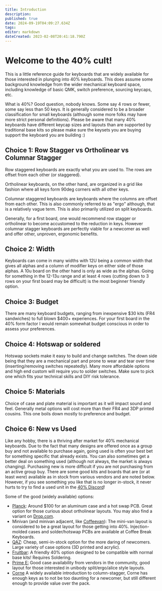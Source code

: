 ```yaml
---
title: Introduction
description: 
published: true
date: 2024-09-19T04:09:27.634Z
tags: 
editor: markdown
dateCreated: 2023-02-08T20:41:18.790Z
---
```


# Welcome to the 40% cult!

This is a little reference guide for keyboards that are widely available for those interested in plunging into 40% keyboards. This does assume some background knowledge from the wider mechanical keyboard space, including knowledge of basic QMK, switch preference, sourcing keycaps, etc.

What is 40%? Good question, nobody knows. Some say 4 rows or fewer, some say less than 50 keys. It is generally considered to be a broader classification for small keyboards (although some more folks may have more strict personal definitions). Please be aware that many 40% keyboards have different keycap sizes and layouts than are supported by traditional base kits so please make sure the keysets you are buying support the keyboard you are building :)

## Choice 1: Row Stagger vs Ortholinear vs Columnar Stagger

Row staggered keyboards are exactly what you are used to. The rows are offset from each other (or staggered). 

Ortholinear keyboards, on the other hand, are organized in a grid like fashion where all keys form 90deg corners with all other keys. 

Columnar staggered keyboards are keyboards where the columns are offset from each other. This is also commonly referred to as "ergo" although, that is a relatively vague term. This is also primarily utilized on split keyboards. 

Generally, for a first board, one would recommend row stagger or ortholinear to become accustomed to the reduction in keys. However columnar stagger keyboards are perfectly viable for a newcomer as well and offer other, unproven, ergonomic benefits.

## Choice 2: Width

Keyboards can come in many widths with 12U being a common width that gives all alphas and a column of modifier keys on either side of those alphas. A 10u board on the other hand is only as wide as the alphas. Going for something in the 12-13u range and at least 4 rows (cutting down to 3 rows on your first board may be difficult) is the most beginner friendly option.

## Choice 3: Budget

There are many keyboard budgets, ranging from inexpensive $30 kits (FR4 sandwiches) to full blown $400+ experiences. For your first board in the 40% form factor I would remain somewhat budget conscious in order to assess your preferences.

## Choice 4: Hotswap or soldered

Hotswap sockets make it easy to build and change switches. The down side being that they are a mechanical part and prone to wear and tear over time (inserting/removing switches repeatedly). Many more affordable options and high end custom will require you to solder switches. Make sure to pick one which fits your technical skills and DIY risk tolerance.

## Choice 5: Materials

Choice of case and plate material is important as it will impact sound and feel. Generally metal options will cost more than their FR4 and 3DP printed cousins. This one boils down mostly to preference and budget.

## Choice 6: New vs Used

Like any hobby, there is a thriving after market for 40% mechanical keyboards. Due to the fact that many designs are offered once as a group buy and not available to purchase again, going used is often your best bet for something specific that already exists. You can also sometimes get a better deal on something used (although not always, the market is always changing). Purchasing new is more difficult if you are not purchasing from an active group buy. There are some good kits and boards that are (or at least *were*) available as in stock from various vendors and are noted below. However, if you see something you like that is no longer in-stock, it never hurts to try to find a used unit in the [40% Discord](https://discord.gg/40percent)!

Some of the good (widely available) options:

*   [Planck](https://wiki.40percent.app/en/Boards/Planck): Around $100 for an aluminum case and a hot swap PCB. Great option for those curious about ortholinear layouts. You may also find a variant on [Drop.com](https://drop.com/buy/planck-mechanical-keyboard).
*   Minivan (and minivan adjacent, like [Coffeevan](https://www.cbkbd.com/product/minivan-kits)): The mini-van layout is considered to be a great layout for those getting into 40%. Injection-molded cases and solder/hotswap PCBs are available at Coffee Break Keyboards.
*   [QAZ](/boards/qaz): Cheap, semi-in-stock option for the more daring of newcomers. Large variety of case options (3D printed and acrylic).
*  	[Fruitbar](https://customkbd.com/products/fruitbar-r2?variant=44302706540768): A friendly 40% option designed to be compatible with normal base kits! Requires Soldering.
*   [Prime E:](https://www.primekb.com/products/prime_e-rev-2-pcb) Good case availability from vendors in the community, good layout for those interested in unibody split/ergo/alice style layouts.
*   [Corne](/boards/corne) A widely available introduction to column-stagger, Corne has enough keys as to not be too daunting for a newcomer, but still different enough to provide value over the pack.